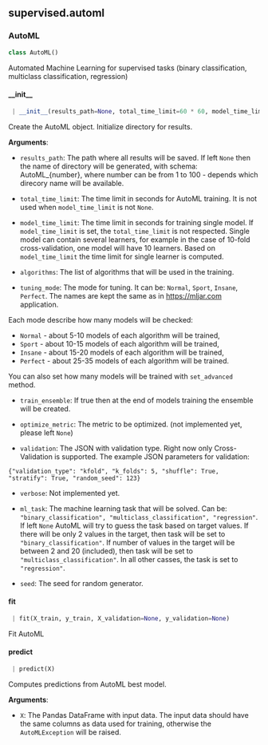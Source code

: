 <a name=".supervised.automl"></a>
## supervised.automl

<a name=".supervised.automl.AutoML"></a>
### AutoML

```python
class AutoML()
```

Automated Machine Learning for supervised tasks (binary classification, multiclass classification, regression)

<a name=".supervised.automl.AutoML.__init__"></a>
#### \_\_init\_\_

```python
 | __init__(results_path=None, total_time_limit=60 * 60, model_time_limit=None, algorithms=["Random Forest", "Xgboost"], tuning_mode="Sport", train_ensemble=True, optimize_metric=None, validation={"validation_type": "kfold", "k_folds": 5, "shuffle": True}, verbose=True, ml_task=None, seed=1)
```

Create the AutoML object. Initialize directory for results.

**Arguments**:

- `results_path`: The path where all results will be saved.
If left `None` then the name of directory will be generated, with schema: AutoML_{number},
where number can be from 1 to 100 - depends which direcory name will be available.

- `total_time_limit`: The time limit in seconds for AutoML training. It is not used when `model_time_limit` is not `None`.

- `model_time_limit`: The time limit in seconds for training single model.
If `model_time_limit` is set, the `total_time_limit` is not respected.
Single model can contain several learners, for example in the case of 10-fold cross-validation, one model will have 10 learners.
Based on `model_time_limit` the time limit for single learner is computed.

- `algorithms`: The list of algorithms that will be used in the training.

- `tuning_mode`: The mode for tuning. It can be: `Normal`, `Sport`, `Insane`, `Perfect`. The names are kept the same as in https://mljar.com application.

Each mode describe how many models will be checked:

- `Normal` - about 5-10 models of each algorithm will be trained,
- `Sport` - about 10-15 models of each algorithm will be trained,
- `Insane` - about 15-20 models of each algorithm will be trained,
- `Perfect` - about 25-35 models of each algorithm will be trained.

You can also set how many models will be trained with `set_advanced` method.

- `train_ensemble`: If true then at the end of models training the ensemble will be created.

- `optimize_metric`: The metric to be optimized. (not implemented yet, please left `None`)

- `validation`: The JSON with validation type. Right now only Cross-Validation is supported.
The example JSON parameters for validation:
```
{"validation_type": "kfold", "k_folds": 5, "shuffle": True, "stratify": True, "random_seed": 123}
```
- `verbose`: Not implemented yet.
- `ml_task`: The machine learning task that will be solved. Can be: `"binary_classification", "multiclass_classification", "regression"`.
If left `None` AutoML will try to guess the task based on target values.
If there will be only 2 values in the target, then task will be set to `"binary_classification"`.
If number of values in the target will be between 2 and 20 (included), then task will be set to `"multiclass_classification"`.
In all other casses, the task is set to `"regression"`.

- `seed`: The seed for random generator.

<a name=".supervised.automl.AutoML.fit"></a>
#### fit

```python
 | fit(X_train, y_train, X_validation=None, y_validation=None)
```

Fit AutoML

<a name=".supervised.automl.AutoML.predict"></a>
#### predict

```python
 | predict(X)
```

Computes predictions from AutoML best model.

**Arguments**:

- `X`: The Pandas DataFrame with input data. The input data should have the same columns as data used for training, otherwise the `AutoMLException` will be raised.

